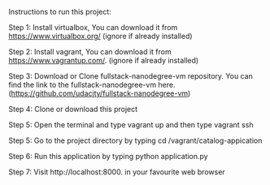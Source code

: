 Instructions to run this project:

Step 1: Install virtualbox, You can download it from https://www.virtualbox.org/ (ignore if already installed)

Step 2: Install vagrant, You can download it from https://www.vagrantup.com/. (ignore if already installed)

Step 3: Download or Clone fullstack-nanodegree-vm repository. You can find the link to the fullstack-nanodegree-vm here.(https://github.com/udacity/fullstack-nanodegree-vm)

Step 4: Clone or download this project

Step 5: Open the terminal and type vagrant up and then type vagrant ssh

Step 5: Go to the project directory by typing cd /vagrant/catalog-appication

Step 6: Run this application by typing python application.py

Step 7: Visit http://localhost:8000. in your favourite web browser
